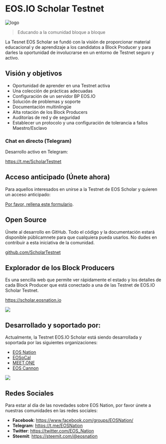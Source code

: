 # EOS.IO Scholar Testnet


![logo](https://steemitimages.com/DQmY3LuDiJEseTaHz31XQqW2gsX2r1PMaveCLv5ydaFCz6M/image.png)

> Educando a la comunidad bloque a bloque

La Tesnet EOS Scholar se fundó con la visión de proporcionar material educacional y de aprendizaje a los candidatos a Block Producer y para darles la oportunidad de involucrarse en un entorno de Testnet seguro y activo.

## Visión y objetivos

- Oportunidad de aprender en una Testnet activa
- Una colección de prácticas adecuadas
- Configuración de un servidor BP EOS.IO
- Solución de problemas y soporte
- Documentación multinlingüe
- Alta rotación de los Block Producers
- Auditorías de red y de seguridad
- Establecer un protocolo y una configuración de tolerancia a fallos Maestro/Esclavo

### Chat en directo (Telegram)

Desarrollo activo en Telegram:

https://t.me/ScholarTestnet

## Acceso anticipado (Únete ahora)

Para aquellos interesados en unirse a la Testnet de EOS Scholar y quieren un acceso anticipado:

[Por favor, rellena este formulario](https://docs.google.com/forms/d/1wUrzzyyzqQAPIGaikxrJEKq9iDnICO9bw4mkaXalu0Y).

## Open Source

Únete al desarrollo en GitHub. Todo el código y la documentación estará disponible públicamnete para que cualquiera pueda usarlos. No dudes en contribuir a esta iniciativa de la comunidad.

[github.com/ScholarTestnet](https://github.com/ScholarTestnet)

## Explorador de los Block Producers

Es una sencilla web que permite ver rápidamente el estado y los detalles de cada Block Producer que está conectado a una de las Testnet de EOS.IO Scholar Testnet.

https://scholar.eosnation.io

![](https://steemitimages.com/DQmeX1QWVnBRySX1XHerEKyBA6x4ZxLiH111y46c4YLQRYv/image.png)

## Desarrollado y soportado por:

Actualmente, la Testnet EOS.IO Scholar está siendo desarrollada y soportada por las siguientes organizaciones:

- [EOS Nation](https://eosnation.io)
- [EOSoCal](https://eosocal.io)
- [MEET.ONE](https://meet.one/en)
- [EOS Cannon](https://eoscannon.io)


![](https://steemitimages.com/DQmYnhbZa27rMWATX3pivecU5G2DtEKWoUNEZrtKkP3pqW8/image.png)

## Redes Sociales
Para estar al día de las novedades sobre EOS Nation, por favor únete a nuestras comunidades en las redes sociales:

- **Facebook**: https://www.facebook.com/groups/EOSNation/
- **Telegram**: https://t.me/EOSNation
- **Twitter**: https://twitter.com/EOS_Nation
- **Steemit**: https://steemit.com/@eosnation